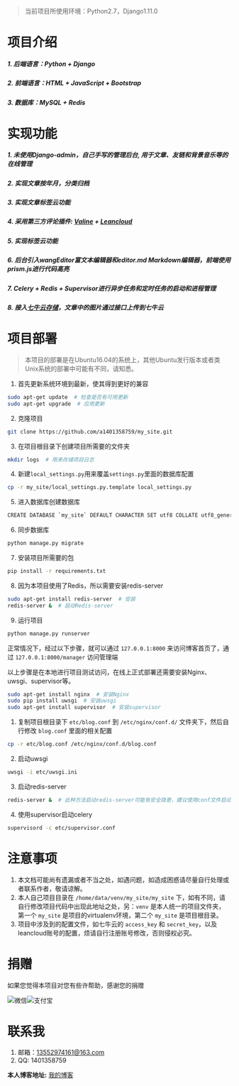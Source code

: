 > 当前项目所使用环境：Python2.7，Django1.11.0

# 项目介绍
##### 1. 后端语言：Python + Django
##### 2. 前端语言：HTML + JavaScript + Bootstrap
##### 3. 数据库：MySQL + Redis

# 实现功能
##### 1. 未使用Django-admin，自己手写的管理后台, 用于文章、友链和背景音乐等的在线管理
##### 2. 实现文章按年月，分类归档
##### 3. 实现文章标签云功能
##### 4. 采用第三方评论插件: [Valine](https://valine.js.org/) + [Leancloud](https://leancloud.cn/)
##### 5. 实现标签云功能
##### 6. 后台引入wangEditor富文本编辑器和editor.md Markdown编辑器，前端使用prism.js进行代码高亮
##### 7. Celery + Redis + Supervisor进行异步任务和定时任务的启动和进程管理
##### 8. 接入[七牛云存储](https://www.qiniu.com/)，文章中的图片通过接口上传到七牛云

# 项目部署
> 本项目的部署是在Ubuntu16.04的系统上，其他Ubuntu发行版本或者类Unix系统的部署中可能有不同，请知悉。   
      

1. 首先更新系统环境到最新，使其得到更好的兼容
```bash
sudo apt-get update  # 检查是否有可用更新
sudo apt-get upgrade  # 应用更新
```    
2. 克隆项目
```bash
git clone https://github.com/a1401358759/my_site.git
```    
3. 在项目根目录下创建项目所需要的文件夹
```bash
mkdir logs  # 用来存储项目日志
```    
4. 新建`local_settings.py`用来覆盖`settings.py`里面的数据库配置
```bash
cp -r my_site/local_settings.py.template local_settings.py
```
5. 进入数据库创建数据库
```bash
CREATE DATABASE `my_site` DEFAULT CHARACTER SET utf8 COLLATE utf8_general_ci;
```
6. 同步数据库
```bash
python manage.py migrate
```
7. 安装项目所需要的包
```bash
pip install -r requirements.txt
```
8. 因为本项目使用了Redis，所以需要安装redis-server
```bash
sudo apt-get install redis-server  # 安装
redis-server &  # 启动Redis-server
```
9. 运行项目
```bash
python manage.py runserver
```
正常情况下，经过以下步骤，就可以通过 `127.0.0.1:8000` 来访问博客首页了，通过  `127.0.0.1:8000/manager` 访问管理端

以上步骤是在本地进行项目测试访问，在线上正式部署还需要安装Nginx、uwsgi、supervisor等。
```bash
sudo apt-get install nginx  # 安装Nginx
sudo pip install uwsgi  # 安装uwsgi
sudo apt-get install supervisor  # 安装supervisor
```    

1. 复制项目根目录下 `etc/blog.conf` 到 `/etc/nginx/conf.d/` 文件夹下，然后自行修改 `blog.conf` 里面的相关配置 
```bash
cp -r etc/blog.conf /etc/nginx/conf.d/blog.conf
```
2. 启动uwsgi
```bash
uwsgi -i etc/uwsgi.ini
```
3. 启动redis-server
```bash
redis-server &  # 此种方法启动redis-server可能有安全隐患，建议使用conf文件启动，具体办法请自行Google
```
4. 使用supervisor启动celery
```bash
supervisord -c etc/supervisor.conf
```

# 注意事项
1. 本文档可能尚有遗漏或者不当之处，如遇问题，如造成困惑请尽量自行处理或者联系作者，敬请谅解。
2. 本人自己项目目录在 `/home/data/venv/my_site/my_site` 下，如有不同，请自行修改项目代码中出现此地址之处，另：`venv` 是本人统一的项目文件夹，第一个 `my_site` 是项目的virtualenv环境，第二个 `my_site` 是项目根目录。
3. 项目中涉及到的配置文件，如七牛云的 `access_key` 和 `secret_key`，以及leancloud账号的配置，烦请自行注册账号修改，否则侵权必究。

# 捐赠
如果您觉得本项目对您有些许帮助，感谢您的捐赠    

![微信](https://img.yangsihan.com/2019_02_11_1709097461.png)![支付宝](https://img.yangsihan.com/2019_02_11_1710581136.png)

# 联系我
1. 邮箱：13552974161@163.com
2. QQ: 1401358759

**本人博客地址:** [我的博客](超链接地址 "http://www.yangsihan.com")
